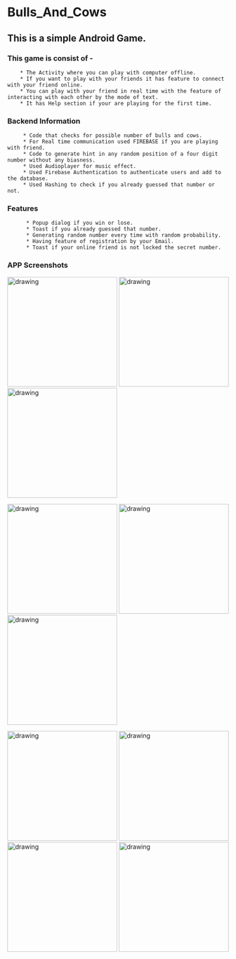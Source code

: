 # Bulls_And_Cows
## This is a simple Android Game.

### This game is consist of - 

        * The Activity where you can play with computer offline.
        * If you want to play with your friends it has feature to connect with your friend online.
        * You can play with your friend in real time with the feature of interacting with each other by the mode of text.
        * It has Help section if your are playing for the first time.
         
### Backend Information

         * Code that checks for possible number of bulls and cows.
         * For Real time communication used FIREBASE if you are playing with friend.
         * Code to generate hint in any random position of a four digit number without any biasness.
         * Used Audioplayer for music effect.
         * Used Firebase Authentication to authenticate users and add to the database.
         * Used Hashing to check if you already guessed that number or not.
         
### Features
          * Popup dialog if you win or lose.
          * Toast if you already guessed that number.
          * Generating random number every time with random probability.
          * Having feature of registration by your Email.
          * Toast if your online friend is not locked the secret number.
          
### APP Screenshots

<p float="left">
<img src="https://github.com/22hemantgupta/Bulls_And_Cows/blob/master/Appscreenshot/Screenshot1.jpg" alt="drawing" width="250"/>
<img src="https://github.com/22hemantgupta/Bulls_And_Cows/blob/master/Appscreenshot/Screenshot2.jpg" alt="drawing" width="250"/>
<img src="https://github.com/22hemantgupta/Bulls_And_Cows/blob/master/Appscreenshot/Screenshot3.jpg" alt="drawing" width="250"/>
</p>
<p float="left">
<img src="https://github.com/22hemantgupta/Bulls_And_Cows/blob/master/Appscreenshot/Screenshot4.jpg" alt="drawing" width="250"/>
<img src="https://github.com/22hemantgupta/Bulls_And_Cows/blob/master/Appscreenshot/Screenshot5.jpg" alt="drawing" width="250"/>
<img src="https://github.com/22hemantgupta/Bulls_And_Cows/blob/master/Appscreenshot/Screenshot6.jpg" alt="drawing" width="250"/>
</p>
<p float="left">
<img src="https://github.com/22hemantgupta/Bulls_And_Cows/blob/master/Appscreenshot/Screenshot7.jpg" alt="drawing" width="250"/>
<img src="https://github.com/22hemantgupta/Bulls_And_Cows/blob/master/Appscreenshot/Screenshot8.jpg" alt="drawing" width="250"/>
<img src="https://github.com/22hemantgupta/Bulls_And_Cows/blob/master/Appscreenshot/Screenshot9.jpg" alt="drawing" width="250"/>
<img src="https://github.com/22hemantgupta/Bulls_And_Cows/blob/master/Appscreenshot/Screenshot10.jpg" alt="drawing" width="250"/>
</p>
